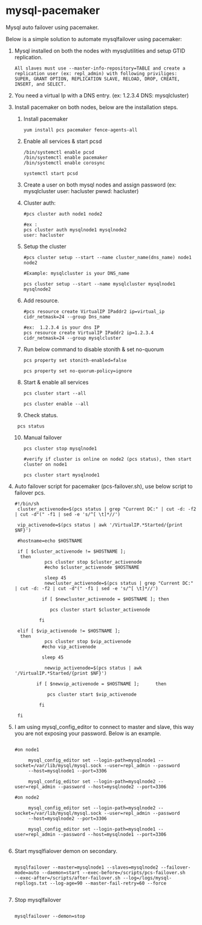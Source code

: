 # mysql-pacemaker
Mysql auto failover using pacemaker.

Below is a simple solution to automate mysqlfailover using pacemaker:


1) Mysql installed on both the nodes with mysqlutilities and setup GTID replication.
       
       All slaves must use --master-info-repository=TABLE and create a replication user (ex: repl_admin) with following priviliges:
       SUPER, GRANT OPTION, REPLICATION SLAVE, RELOAD, DROP, CREATE, INSERT, and SELECT.
       

2) You need a virtual Ip with a DNS entry. (ex: 1.2.3.4 DNS: mysqlcluster)

2) Install pacemaker on both nodes, below are the installation steps.



    1)	Install pacemaker
        ```shell
        yum install pcs pacemaker fence-agents-all
        ```
    2)	Enable all services & start pcsd
        ```shell
        /bin/systemctl enable pcsd
        /bin/systemctl enable pacemaker
        /bin/systemctl enable corosync
        
        systemctl start pcsd
        ```   
    3)  Create a user on both mysql nodes and assign password
        (ex: mysqlcluster user: hacluster pwwd: hacluster)
        
    4)  Cluster auth:
        ```shell
        #pcs cluster auth node1 node2

        #ex :
        pcs cluster auth mysqlnode1 mysqlnode2
        user: hacluster
        ```
    5)  Setup the cluster
        ```shell
        #pcs cluster setup --start --name cluster_name(dns_name) node1 node2

        #Example: mysqlcluster is your DNS_name

        pcs cluster setup --start --name mysqlcluster mysqlnode1 mysqlnode2
        ```
        
    6)  Add resource.
        ```shell
        #pcs resource create VirtualIP IPaddr2 ip=virtual_ip  cidr_netmask=24 --group Dns_name

        #ex:  1.2.3.4 is your dns IP
        pcs resource create VirtualIP IPaddr2 ip=1.2.3.4 cidr_netmask=24 --group mysqlcluster
        ```
        
    7) Run below command to disable stonith & set no-quorum
    
       ```shell
       pcs property set stonith-enabled=false

       pcs property set no-quorum-policy=ignore
       ```  
   
   8)  Start & enable all services 
       
       ```shell
       pcs cluster start --all
       
       pcs cluster enable --all
       
       ```
       
   9)  Check status.
      ```shell
       pcs status
     ``` 
   10) Manual failover
       ```shell
       pcs cluster stop mysqlnode1
       
       #verify if cluster is online on node2 (pcs status), then start cluster on node1
       
       pcs cluster start mysqlnode1
       ```
      
      
4) Auto failover script for pacemaker (pcs-failover.sh), use below script to failover pcs.

   ```shell
   #!/bin/sh
    cluster_activenode=$(pcs status | grep "Current DC:" | cut -d: -f2 | cut -d"(" -f1 | sed -e 's/^[ \t]*//')

    vip_activenode=$(pcs status | awk '/VirtualIP.*Started/{print $NF}')

    #hostname=echo $HOSTNAME

    if [ $cluster_activenode != $HOSTNAME ];
     then
              pcs cluster stop $cluster_activenode
              #echo $cluster_activenode $HOSTNAME

              sleep 45
              newcluster_activenode=$(pcs status | grep "Current DC:" | cut -d: -f2 | cut -d"(" -f1 | sed -e 's/^[ \t]*//')

             if [ $newcluster_activenode = $HOSTNAME ]; then

                pcs cluster start $cluster_activenode

            fi

    elif [ $vip_activenode != $HOSTNAME ];
     then
              pcs cluster stop $vip_activenode
             #echo vip_activenode

             sleep 45

              newvip_activenode=$(pcs status | awk '/VirtualIP.*Started/{print $NF}')

           if [ $newvip_activenode = $HOSTNAME ];      then

               pcs cluster start $vip_activenode

            fi

    fi
   
   ```
       

5) I am using mysql_config_editor to connect to master and slave, this way you are not exposing your password.
   Below is an example.
   
   ```shell
   
   #on node1
        
        mysql_config_editor set --login-path=mysqlnode1 --socket=/var/lib/mysql/mysql.sock --user=repl_admin --password 
        --host=mysqlnode1 --port=3306
        
        mysql_config_editor set --login-path=mysqlnode2 --user=repl_admin --password --host=mysqlnode2 --port=3306
        
   #on node2 
        
        mysql_config_editor set --login-path=mysqlnode2 --socket=/var/lib/mysql/mysql.sock --user=repl_admin --password 
        --host=mysqlnode2 --port=3306
        
        mysql_config_editor set --login-path=mysqlnode1 --user=repl_admin --password --host=mysqlnode1 --port=3306
        
   ```
       

6) Start mysqlfialover demon on secondary.

   ```shell
   
   mysqlfailover --master=mysqlnode1 --slaves=mysqlnode2 --failover-mode=auto --daemon=start --exec-before=/scripts/pcs-failover.sh 
   --exec-after=/scripts/after-failover.sh --log=/logs/mysql-repllogs.txt --log-age=90 --master-fail-retry=60 --force
   
   
   ```

7) Stop mysqlfailover

   ```shell
   
   mysqlfailover --demon=stop
   
   ```

